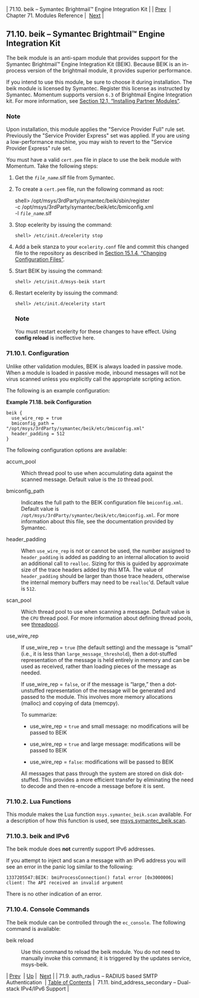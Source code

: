 | 71.10. beik – Symantec Brightmail™ Engine Integration Kit |
| [Prev](modules.auth_radius)  | Chapter 71. Modules Reference |  [Next](modules.bind_address_secondary) |

## 71.10. beik – Symantec Brightmail™ Engine Integration Kit

<a class="indexterm" name="idp19981952"></a>

The beik module is an anti-spam module that provides support for the Symantec Brightmail™ Engine Integration Kit (BEIK). Because BEIK is an in-process version of the brightmail module, it provides superior performance.

If you intend to use this module, be sure to choose it during installation. The beik module is licensed by Symantec. Register this license as instructed by Symantec. Momentum supports version `6.3` of Brightmail Engine Integration kit. For more information, see [Section 12.1, “Installing Partner Modules”](post_installation#install.additional.packages "12.1. Installing Partner Modules").

### Note

Upon installation, this module applies the "Service Provider Full" rule set. Previously the "Service Provider Express" set was applied. If you are using a low-performance machine, you may wish to revert to the "Service Provider Express" rule set.

You must have a valid `cert.pem` file in place to use the beik module with Momentum. Take the following steps:

1.  Get the *`file_name`*.slf file from Symantec.

2.  To create a `cert.pem` file, run the following command as root:

    shell> /opt/msys/3rdParty/symantec/beik/sbin/register        \
              -c /opt/msys/3rdParty/symantec/beik/etc/bmiconfig.xml \
              -l *`file_name`*.slf
3.  Stop ecelerity by issuing the command:

    `shell> /etc/init.d/ecelerity stop`
4.  Add a beik stanza to your `ecelerity.conf` file and commit this changed file to the repository as described in [Section 15.1.4, “Changing Configuration Files”](conf.overview#conf.manual.changes "15.1.4. Changing Configuration Files").

5.  Start BEIK by issuing the command:

    `shell> /etc/init.d/msys-beik start`
6.  Restart ecelerity by issuing the command:

    `shell> /etc/init.d/ecelerity start`
    ### Note

    You must restart ecelerity for these changes to have effect. Using **config reload**        is ineffective here.

### 71.10.1. Configuration

Unlike other validation modules, BEIK is always loaded in passive mode. When a module is loaded in passive mode, inbound messages will not be virus scanned unless you explicitly call the appropriate scripting action.

The following is an example configuration:

<a name="idp20003664"></a>

**Example 71.18. beik Configuration**

```
beik {
  use_wire_rep = true
  bmiconfig_path = "/opt/msys/3rdParty/symantec/beik/etc/bmiconfig.xml"
  header_padding = 512
}
```

The following configuration options are available:

<dl class="variablelist">

<dt>accum_pool</dt>

<dd>

Which thread pool to use when accumulating data against the scanned message. Default value is the `IO` thread pool.

</dd>

<dt>bmiconfig_path</dt>

<dd>

Indicates the full path to the BEIK configuration file `bmiconfig.xml`. Default value is `/opt/msys/3rdParty/symantec/beik/etc/bmiconfig.xml`. For more information about this file, see the documentation provided by Symantec.

</dd>

<dt>header_padding</dt>

<dd>

When `use_wire_rep` is not or cannot be used, the number assigned to `header_padding` is added as padding to an internal allocation to avoid an additional call to `realloc`. Sizing for this is guided by approximate size of the trace headers added by *this* MTA. The value of `header_padding` should be larger than those trace headers, otherwise the internal memory buffers may need to be `realloc`'d. Default value is `512`.

</dd>

<dt>scan_pool</dt>

<dd>

Which thread pool to use when scanning a message. Default value is the `CPU` thread pool. For more information about defining thread pools, see [threadpool](conf.ref.threadpool "threadpool").

</dd>

<dt>use_wire_rep</dt>

<dd>

If use_wire_rep = `true` (the default setting) and the message is “small” (i.e., it is less than `large_message_threshold`), then a dot-stuffed representation of the message is held entirely in memory and can be used as received, rather than loading pieces of the message as needed.

If use_wire_rep = `false`, or if the message is “large,” then a dot-unstuffed representation of the message will be generated and passed to the module. This involves more memory allocations (malloc) and copying of data (memcpy).

To summarize:

*   use_wire_rep = `true` and small message: no modifications will be passed to BEIK

*   use_wire_rep = `true` and large message: modifications will be passed to BEIK

*   use_wire_rep = `false`: modifications will be passed to BEIK

All messages that pass through the system are stored on disk dot-stuffed. This provides a more efficient transfer by eliminating the need to decode and then re-encode a message before it is sent.

</dd>

</dl>

### 71.10.2. Lua Functions

This module makes the Lua function `msys.symantec_beik.scan` available. For a description of how this function is used, see [msys.symantec_beik.scan](lua.ref.msys.symantec_beik.scan "msys.symantec_beik.scan").

### 71.10.3. beik and IPv6

The beik module does **not** currently support IPv6 addresses.

If you attempt to inject and scan a message with an IPv6 address you will see an error in the panic log similar to the following:

`1337205547:BEIK: bmiProcessConnection() fatal error [0x3000006] client: The API received an invalid argument`

There is no other indication of an error.

### 71.10.4. Console Commands

The beik module can be controlled through the `ec_console`. The following command is available:

<dl class="variablelist">

<dt>beik reload</dt>

<dd>

Use this command to reload the beik module. You do not need to manually invoke this command; it is triggered by the updates service, msys-beik.

</dd>

</dl>

| [Prev](modules.auth_radius)  | [Up](modules) |  [Next](modules.bind_address_secondary) |
| 71.9. auth_radius – RADIUS based SMTP Authentication  | [Table of Contents](index) |  71.11. bind_address_secondary – Dual-stack IPv4/IPv6 Support |

